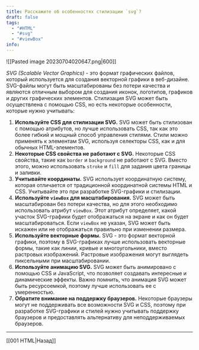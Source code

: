 ```yaml
---
title: Расскажите об особенностях стилизации `svg`?
draft: false
tags:
  - "#HTML"
  - "#svg"
  - "#viewBox"
info:
---
```

![[Pasted image 20230704020647.png|600]]

_SVG (Scalable Vector Graphics)_ - это формат графических файлов, который используется для создания векторной графики в веб-дизайне. SVG-файлы могут быть масштабированы без потери качества и являются отличным выбором для создания иконок, логотипов, графиков и других графических элементов. Стилизация SVG может быть осуществлена с помощью CSS, но есть некоторые особенности, которые нужно учитывать:

1. **Используйте CSS для стилизации SVG.** SVG может быть стилизован с помощью атрибутов, но лучше использовать CSS, так как это более гибкий и мощный способ управления стилями. Стили можно применять к элементам SVG, используя селекторы CSS, как и для обычных HTML-элементов.
2. **Некоторые CSS свойства не работают с SVG.** Некоторые CSS свойства, такие как `border` и `background` не работают с SVG. Вместо этого, можно использовать `stroke` и `fill` для задания цвета границы и заливки.
3. **Учитывайте координаты.** SVG использует координатную систему, которая отличается от традиционной координатной системы HTML и CSS. Учитывайте это при разработке SVG-графики и стилизации.
4. **Используйте `viewBox` для масштабирования.** SVG может быть масштабирован без потери качества, но для этого необходимо использовать атрибут `viewBox`. Этот атрибут определяет, какой участок SVG-графики будет отображаться на экране и как он будет масштабироваться. Если `viewBox` не указан, SVG может быть искажен или не отображаться правильно при изменении размера.
5. **Используйте векторные формы.** SVG - это формат векторной графики, поэтому в SVG-графиках лучше использовать векторные формы, такие как линии, кривые и многоугольники, вместо растровых изображений. Растровые изображения могут выглядеть пиксельными при масштабировании.
6. **Используйте анимацию SVG.** SVG может быть анимировано с помощью CSS и JavaScript, что позволяет создавать интересные и динамические эффекты. Важно помнить, что анимация SVG может быть ресурсоемкой, поэтому лучше использовать ее с умеренностью.
7. **Обратите внимание на поддержку браузеров.** Некоторые браузеры могут не поддерживать все возможности SVG и CSS, поэтому при разработке SVG-графики и стилей нужно учитывать поддержку браузеров и предоставлять альтернативу для неподдерживаемых браузеров.

---

[[001 HTML|Назад]]